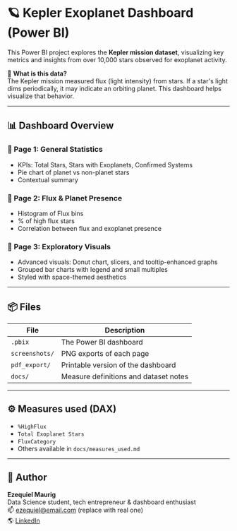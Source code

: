 # 🪐 Kepler Exoplanet Dashboard (Power BI)

This Power BI project explores the **Kepler mission dataset**, visualizing key metrics and insights from over 10,000 stars observed for exoplanet activity.

🔭 **What is this data?**  
The Kepler mission measured flux (light intensity) from stars. If a star's light dims periodically, it may indicate an orbiting planet. This dashboard helps visualize that behavior.

---

## 📊 Dashboard Overview

### 📄 Page 1: General Statistics
- KPIs: Total Stars, Stars with Exoplanets, Confirmed Systems
- Pie chart of planet vs non-planet stars
- Contextual summary

### 📄 Page 2: Flux & Planet Presence
- Histogram of Flux bins
- % of high flux stars
- Correlation between flux and exoplanet presence

### 📄 Page 3: Exploratory Visuals
- Advanced visuals: Donut chart, slicers, and tooltip-enhanced graphs
- Grouped bar charts with legend and small multiples
- Styled with space-themed aesthetics

---

## 📦 Files

| File | Description |
|------|-------------|
| `.pbix` | The Power BI dashboard |
| `screenshots/` | PNG exports of each page |
| `pdf_export/` | Printable version of the dashboard |
| `docs/` | Measure definitions and dataset notes |

---

## ⚙️ Measures used (DAX)
- `%HighFlux`
- `Total Exoplanet Stars`
- `FluxCategory`
- Others available in `docs/measures_used.md`

---

## 🧠 Author

**Ezequiel Maurig**  
Data Science student, tech entrepreneur & dashboard enthusiast  
📫 ezequiel@email.com (replace with real one)  
🌎 [LinkedIn](https://linkedin.com/in/ezequielmaurig)


